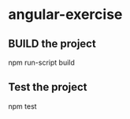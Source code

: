 # angular-exercise

BUILD the project
---
npm run-script build

Test the project
----------------
npm test
